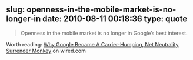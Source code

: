 slug: openness-in-the-mobile-market-is-no-longer-in
date: 2010-08-11 00:18:36
type: quote
---

> Openness in the mobile market is no longer in Google’s best interest.

Worth reading: [Why Google Became A Carrier-Humping, Net Neutrality Surrender Monkey](http://www.wired.com/epicenter/2010/08/why-google-became-a-carrier-humping-net-neutrality-surrender-monkey/all/1) on wired.com
